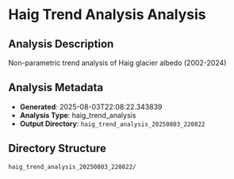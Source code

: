 # Haig Trend Analysis Analysis

## Analysis Description

Non-parametric trend analysis of Haig glacier albedo (2002-2024)

## Analysis Metadata

- **Generated**: 2025-08-03T22:08:22.343839
- **Analysis Type**: haig_trend_analysis
- **Output Directory**: `haig_trend_analysis_20250803_220822`

## Directory Structure

```
haig_trend_analysis_20250803_220822/
